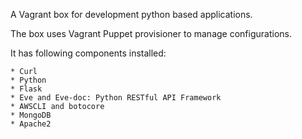 A Vagrant box for development python based applications.

The box uses Vagrant Puppet provisioner to manage configurations. 

It has following components installed:

	* Curl
	* Python
	* Flask
	* Eve and Eve-doc: Python RESTful API Framework
	* AWSCLI and botocore
	* MongoDB
	* Apache2
	
